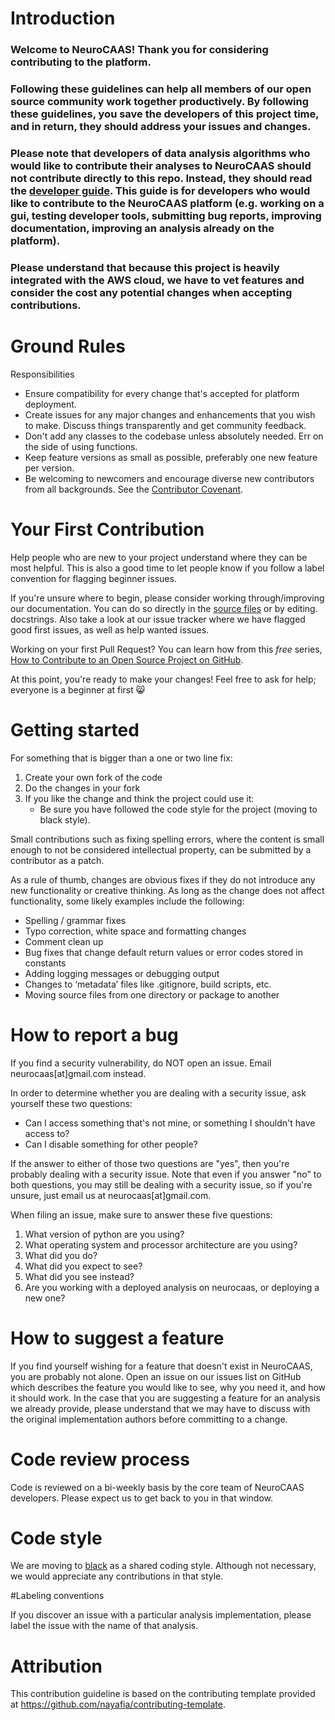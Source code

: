 # Introduction

### Welcome to NeuroCAAS! Thank you for considering contributing to the platform.

### Following these guidelines can help all members of our open source community work together productively. By following these guidelines, you save the developers of this project time, and in return, they should address your issues and changes.

### Please note that developers of data analysis algorithms who would like to contribute their analyses to NeuroCAAS should not contribute directly to this repo. Instead, they should read the [developer guide](docs/NeuroCAAS_Developer_Guide.pdf). This guide is for developers who would like to contribute to the NeuroCAAS platform (e.g. working on a gui, testing developer tools, submitting bug reports, improving documentation, improving an analysis already on the platform).

### Please understand that because this project is heavily integrated with the AWS cloud, we have to vet features and consider the cost any potential changes when accepting contributions.

# Ground Rules

 Responsibilities
 * Ensure compatibility for every change that's accepted for platform deployment.
 * Create issues for any major changes and enhancements that you wish to make. Discuss things transparently and get community feedback.
 * Don't add any classes to the codebase unless absolutely needed. Err on the side of using functions.
 * Keep feature versions as small as possible, preferably one new feature per version.
 * Be welcoming to newcomers and encourage diverse new contributors from all backgrounds. See the [Contributor Covenant](ContributorCovenant.md).

# Your First Contribution
Help people who are new to your project understand where they can be most helpful. This is also a good time to let people know if you follow a label convention for flagging beginner issues.

 If you're unsure where to begin, please consider working through/improving our documentation. You can do so directly in the [source files](docs/build/) or by editing. docstrings.
 Also take a look at our issue tracker where we have flagged good first issues, as well as help wanted issues.


 Working on your first Pull Request? You can learn how from this *free* series, [How to Contribute to an Open Source Project on GitHub](https://egghead.io/series/how-to-contribute-to-an-open-source-project-on-github).


At this point, you're ready to make your changes! Feel free to ask for help; everyone is a beginner at first :smile_cat:


# Getting started

For something that is bigger than a one or two line fix:

1. Create your own fork of the code
2. Do the changes in your fork
3. If you like the change and think the project could use it:
    * Be sure you have followed the code style for the project (moving to black style).

 Small contributions such as fixing spelling errors, where the content is small enough to not be considered intellectual property, can be submitted by a contributor as a patch.

As a rule of thumb, changes are obvious fixes if they do not introduce any new functionality or creative thinking. As long as the change does not affect functionality, some likely examples include the following:
* Spelling / grammar fixes
* Typo correction, white space and formatting changes
* Comment clean up
* Bug fixes that change default return values or error codes stored in constants
* Adding logging messages or debugging output
* Changes to ‘metadata’ files like .gitignore, build scripts, etc.
* Moving source files from one directory or package to another

# How to report a bug
If you find a security vulnerability, do NOT open an issue. Email neurocaas[at]gmail.com instead.

In order to determine whether you are dealing with a security issue, ask yourself these two questions:
* Can I access something that's not mine, or something I shouldn't have access to?
* Can I disable something for other people?

If the answer to either of those two questions are "yes", then you're probably dealing with a security issue. Note that even if you answer "no" to both questions, you may still be dealing with a security issue, so if you're unsure, just email us at neurocaas[at]gmail.com.

When filing an issue, make sure to answer these five questions:

1. What version of python are you using?
2. What operating system and processor architecture are you using?
3. What did you do?
4. What did you expect to see?
5. What did you see instead?
6. Are you working with a deployed analysis on neurocaas, or deploying a new one?

# How to suggest a feature

If you find yourself wishing for a feature that doesn't exist in NeuroCAAS, you are probably not alone. Open an issue on our issues list on GitHub which describes the feature you would like to see, why you need it, and how it should work. In the case that you are suggesting a feature for an analysis we already provide, please understand that we may have to discuss with the original implementation authors before committing to a change.

# Code review process

Code is reviewed on a bi-weekly basis by the core team of NeuroCAAS developers. Please expect us to get back to you in that window.

# Code style

We are moving to [black](https://github.com/psf/black) as a shared coding style. Although not necessary, we would appreciate any contributions in that style.

#Labeling conventions

If you discover an issue with a particular analysis implementation, please label the issue with the name of that analysis.

# Attribution
This contribution guideline is based on the contributing template provided at https://github.com/nayafia/contributing-template.
